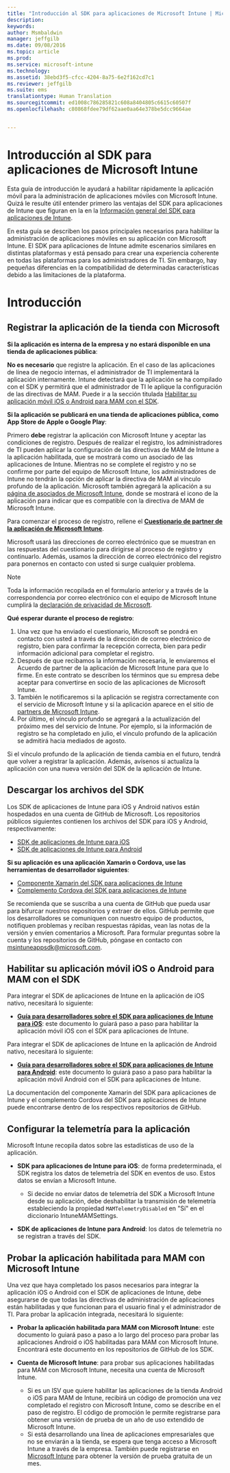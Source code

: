 ```yaml
---
title: "Introducción al SDK para aplicaciones de Microsoft Intune | Microsoft Intune"
description: 
keywords: 
author: Msmbaldwin
manager: jeffgilb
ms.date: 09/08/2016
ms.topic: article
ms.prod: 
ms.service: microsoft-intune
ms.technology: 
ms.assetid: 38ebd3f5-cfcc-4204-8a75-6e2f162cd7c1
ms.reviewer: jeffgilb
ms.suite: ems
translationtype: Human Translation
ms.sourcegitcommit: ed1008c786285821c608a8404805c6615c60507f
ms.openlocfilehash: c80868fdee79df62aae0aa64e378be5dcc9664ae


---
```


# Introducción al SDK para aplicaciones de Microsoft Intune

Esta guía de introducción le ayudará a habilitar rápidamente la aplicación móvil para la administración de aplicaciones móviles con Microsoft Intune. Quizá le resulte útil entender primero las ventajas del SDK para aplicaciones de Intune que figuran en la en la [Información general del SDK para aplicaciones de Intune](intune-app-sdk.md).

En esta guía se describen los pasos principales necesarios para habilitar la administración de aplicaciones móviles en su aplicación con Microsoft Intune. El SDK para aplicaciones de Intune admite escenarios similares en distintas plataformas y está pensado para crear una experiencia coherente en todas las plataformas para los administradores de TI. Sin embargo, hay pequeñas diferencias en la compatibilidad de determinadas características debido a las limitaciones de la plataforma.

# Introducción

## Registrar la aplicación de la tienda con Microsoft

**Si la aplicación es interna de la empresa y no estará disponible en una tienda de aplicaciones pública**:

**No es necesario** que registre la aplicación. En el caso de las aplicaciones de línea de negocio internas, el administrador de TI implementará la aplicación internamente. Intune detectará que la aplicación se ha compilado con el SDK y permitirá que el administrador de TI le aplique la configuración de las directivas de MAM. Puede ir a la sección titulada [Habilitar su aplicación móvil iOS o Android para MAM con el SDK](#enable-your-ios-or-android-mobile-app-for-mam-with-the-sdk).

**Si la aplicación se publicará en una tienda de aplicaciones pública, como App Store de Apple o Google Play**: 

Primero **debe** registrar la aplicación con Microsoft Intune y aceptar las condiciones de registro. Después de realizar el registro, los administradores de TI pueden aplicar la configuración de las directivas de MAM de Intune a la aplicación habilitada, que se mostrará como un asociado de las aplicaciones de Intune. Mientras no se complete el registro y no se confirme por parte del equipo de Microsoft Intune, los administradores de Intune no tendrán la opción de aplicar la directiva de MAM al vínculo profundo de la aplicación. Microsoft también agregará la aplicación a su [página de asociados de Microsoft Intune](https://www.microsoft.com/en-us/cloud-platform/microsoft-intune-apps), donde se mostrará el icono de la aplicación para indicar que es compatible con la directiva de MAM de Microsoft Intune.

Para comenzar el proceso de registro, rellene el **[Cuestionario de partner de la aplicación de Microsoft Intune](https://forms.office.com/Pages/ResponsePage.aspx?id=v4j5cvGGr0GRqy180BHbR6oOVGFZ3pxJmwSN1N_eXwJUQUc5Mkw2UVU0VzI5WkhQOEYyMENWNDBWRS4u)**. 

Microsoft usará las direcciones de correo electrónico que se muestran en las respuestas del cuestionario para dirigirse al proceso de registro y continuarlo. Además, usamos la dirección de correo electrónico del registro para ponernos en contacto con usted si surge cualquier problema.

> [!NOTE]
> Toda la información recopilada en el formulario anterior y a través de la correspondencia por correo electrónico con el equipo de Microsoft Intune cumplirá la [declaración de privacidad de Microsoft](https://www.microsoft.com/en-us/privacystatement/default.aspx).

**Qué esperar durante el proceso de registro**: 

1. Una vez que ha enviado el cuestionario, Microsoft se pondrá en contacto con usted a través de la dirección de correo electrónico de registro, bien para confirmar la recepción correcta, bien para pedir información adicional para completar el registro. 
2. Después de que recibamos la información necesaria, le enviaremos el Acuerdo de partner de la aplicación de Microsoft Intune para que lo firme. En este contrato se describen los términos que su empresa debe aceptar para convertirse en socio de las aplicaciones de Microsoft Intune. 
3. También le notificaremos si la aplicación se registra correctamente con el servicio de Microsoft Intune y si la aplicación aparece en el sitio de [partners de Microsoft Intune](https://www.microsoft.com/en-us/cloud-platform/microsoft-intune-apps). 
4. Por último, el vínculo profundo se agregará a la actualización del próximo mes del servicio de Intune. Por ejemplo, si la información de registro se ha completado en julio, el vínculo profundo de la aplicación se admitirá hacia mediados de agosto. 

Si el vínculo profundo de la aplicación de tienda cambia en el futuro, tendrá que volver a registrar la aplicación. Además, avísenos si actualiza la aplicación con una nueva versión del SDK de la aplicación de Intune.



## Descargar los archivos del SDK

Los SDK de aplicaciones de Intune para iOS y Android nativos están hospedados en una cuenta de GitHub de Microsoft. Los repositorios públicos siguientes contienen los archivos del SDK para iOS y Android, respectivamente:

* [SDK de aplicaciones de Intune para iOS](https://github.com/msintuneappsdk/ms-intune-app-sdk-ios)
* [SDK de aplicaciones de Intune para Android](https://github.com/msintuneappsdk/ms-intune-app-sdk-android)

**Si su aplicación es una aplicación Xamarin o Cordova, use las herramientas de desarrollador siguientes**:

* [Componente Xamarin del SDK para aplicaciones de Intune](https://github.com/msintuneappsdk/intune-app-sdk-xamarin)
* [Complemento Cordova del SDK para aplicaciones de Intune](https://github.com/msintuneappsdk/cordova-plugin-ms-intune-mam)

Se recomienda que se suscriba a una cuenta de GitHub que pueda usar para bifurcar nuestros repositorios y extraer de ellos. GitHub permite que los desarrolladores se comuniquen con nuestro equipo de productos, notifiquen problemas y reciban respuestas rápidas, vean las notas de la versión y envíen comentarios a Microsoft. Para formular preguntas sobre la cuenta y los repositorios de GitHub, póngase en contacto con msintuneappsdk@microsoft.com.





## Habilitar su aplicación móvil iOS o Android para MAM con el SDK

Para integrar el SDK de aplicaciones de Intune en la aplicación de iOS nativo, necesitará lo siguiente: 

* **[Guía para desarrolladores sobre el SDK para aplicaciones de Intune para iOS](intune-app-sdk-ios.md)**: este documento lo guiará paso a paso para habilitar la aplicación móvil iOS con el SDK para aplicaciones de Intune. 


Para integrar el SDK de aplicaciones de Intune en la aplicación de Android nativo, necesitará lo siguiente:

* **[Guía para desarrolladores sobre el SDK para aplicaciones de Intune para Android](intune-app-sdk-android.md)**: este documento lo guiará paso a paso para habilitar la aplicación móvil Android con el SDK para aplicaciones de Intune. 

La documentación del componente Xamarin del SDK para aplicaciones de Intune y el complemento Cordova del SDK para aplicaciones de Intune puede encontrarse dentro de los respectivos repositorios de GitHub. 


## Configurar la telemetría para la aplicación

Microsoft Intune recopila datos sobre las estadísticas de uso de la aplicación.

* **SDK para aplicaciones de Intune para iOS**: de forma predeterminada, el SDK registra los datos de telemetría del SDK en eventos de uso. Estos datos se envían a Microsoft Intune.

    * Si decide no enviar datos de telemetría del SDK a Microsoft Intune desde su aplicación, debe deshabilitar la transmisión de telemetría estableciendo la propiedad `MAMTelemetryDisabled` en "Sí" en el diccionario IntuneMAMSettings.

* **SDK de aplicaciones de Intune para Android**: los datos de telemetría no se registran a través del SDK.

## Probar la aplicación habilitada para MAM con Microsoft Intune

Una vez que haya completado los pasos necesarios para integrar la aplicación iOS o Android con el SDK de aplicaciones de Intune, debe asegurarse de que todas las directivas de administración de aplicaciones están habilitadas y que funcionan para el usuario final y el administrador de TI. Para probar la aplicación integrada, necesitará lo siguiente:

<!--TODO-->

* **Probar la aplicación habilitada para MAM con Microsoft Intune**: este documento lo guiará paso a paso a lo largo del proceso para probar las aplicaciones Android o iOS habilitadas para MAM con Microsoft Intune. Encontrará este documento en los repositorios de GitHub de los SDK.

* **Cuenta de Microsoft Intune**: para probar sus aplicaciones habilitadas para MAM con Microsoft Intune, necesita una cuenta de Microsoft Intune. 
    * Si es un ISV que quiere habilitar las aplicaciones de la tienda Android o iOS para MAM de Intune, recibirá un código de promoción una vez completado el registro con Microsoft Intune, como se describe en el paso de registro. El código de promoción le permite registrarse para obtener una versión de prueba de un año de uso extendido de Microsoft Intune. 
    * Si está desarrollando una línea de aplicaciones empresariales que no se enviarán a la tienda, se espera que tenga acceso a Microsoft Intune a través de la empresa. También puede registrarse en [Microsoft Intune](https://portal.office.com/Signup/Signup.aspx?OfferId=40BE278A-DFD1-470a-9EF7-9F2596EA7FF9&dl=INTUNE_A&ali=1#0) para obtener la versión de prueba gratuita de un mes.




<!--HONumber=Oct16_HO3-->


